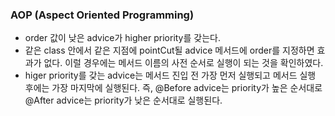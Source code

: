 ### AOP (Aspect Oriented Programming)

- order 값이 낮은 advice가 higher priority를 갖는다.
- 같은 class 안에서 같은 지점에 pointCut될 advice 메서드에 order를 지정하면 효과가 없다. 이럴 경우에는 메서드 이름의 사전 순서로 실행이 되는 것을 확인하였다.
- higer priority를 갖는 advice는 메서드 진입 전 가장 먼저 실행되고 메서드 실행 후에는 가장 마지막에 실행된다. 즉, @Before advice는 priority가 높은 순서대로 @After advice는 priority가 낮은 순서대로 실행된다.
